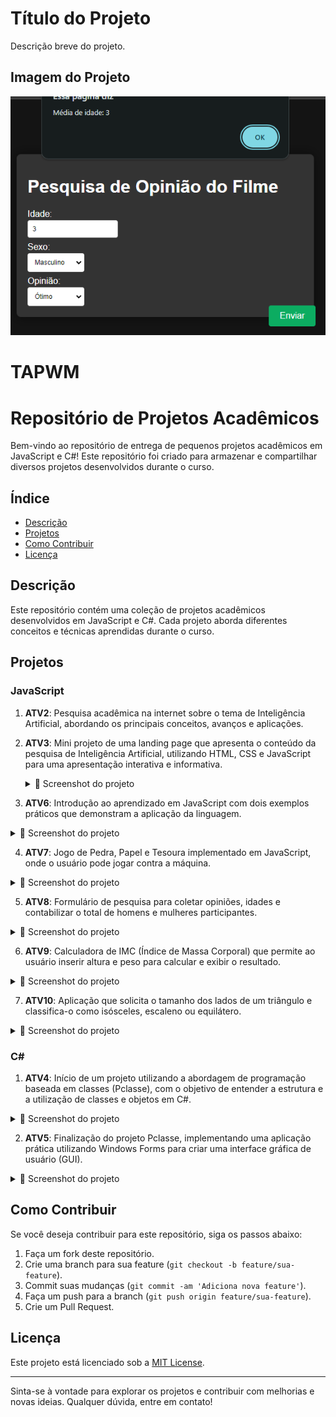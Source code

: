 # Título do Projeto

Descrição breve do projeto.

## Imagem do Projeto

![Imagem](imagen.PNG)


# TAPWM
# Repositório de Projetos Acadêmicos

Bem-vindo ao repositório de entrega de pequenos projetos acadêmicos em JavaScript e C#! Este repositório foi criado para armazenar e compartilhar diversos projetos desenvolvidos durante o curso.

## Índice

- [Descrição](#descrição)
- [Projetos](#projetos)
- [Como Contribuir](#como-contribuir)
- [Licença](#licença)

## Descrição

Este repositório contém uma coleção de projetos acadêmicos desenvolvidos em JavaScript e C#. Cada projeto aborda diferentes conceitos e técnicas aprendidas durante o curso.


## Projetos

### JavaScript

1. **ATV2**: Pesquisa acadêmica na internet sobre o tema de Inteligência Artificial, abordando os principais conceitos, avanços e aplicações.
2. **ATV3**: Mini projeto de uma landing page que apresenta o conteúdo da pesquisa de Inteligência Artificial, utilizando HTML, CSS e JavaScript para uma apresentação interativa e informativa.
   <details>
   <summary>📸 Screenshot do projeto</summary>
   
   ![imagem](imagen.PNG)
   
   </details>

3. **ATV6**: Introdução ao aprendizado em JavaScript com dois exemplos práticos que demonstram a aplicação da linguagem.
<details>
  <summary>📸 Screenshot do projeto</summary>
  
  ![Screenshot do Projeto ATV6a](screenshotAtv6a.PNG)
  ![Screenshot do Projeto ATV6b](screenshotAtv6b.PNG)

</details>

4. **ATV7**: Jogo de Pedra, Papel e Tesoura implementado em JavaScript, onde o usuário pode jogar contra a máquina.
<details>
  <summary>📸 Screenshot do projeto</summary>
  
  ![Screenshot do Projeto ATV7a](screenshotAtv7a.PNG)
  ![Screenshot do Projeto ATV7b](screenshotAtv7b.PNG)

</details>

5. **ATV8**: Formulário de pesquisa para coletar opiniões, idades e contabilizar o total de homens e mulheres participantes.
<details>
  <summary>📸 Screenshot do projeto</summary>
  
  ![Screenshot do Projeto ATV8](screenshotAtv8.PNG)

</details>

6. **ATV9**: Calculadora de IMC (Índice de Massa Corporal) que permite ao usuário inserir altura e peso para calcular e exibir o resultado.
<details>
  <summary>📸 Screenshot do projeto</summary>
  
  ![Screenshot do Projeto ATV9](screenshotAtv9.PNG)

</details>

7. **ATV10**: Aplicação que solicita o tamanho dos lados de um triângulo e classifica-o como isósceles, escaleno ou equilátero.
<details>
  <summary>📸 Screenshot do projeto</summary>
  
  ![Screenshot do Projeto ATV10](screenshotAtv10.PNG)

</details>

### C#

1. **ATV4**: Início de um projeto utilizando a abordagem de programação baseada em classes (Pclasse), com o objetivo de entender a estrutura e a utilização de classes e objetos em C#.
<details>
  <summary>📸 Screenshot do projeto</summary>
  
  ![Screenshot do Projeto ATV4](screenshotAtv4.PNG)

</details>

2. **ATV5**: Finalização do projeto Pclasse, implementando uma aplicação prática utilizando Windows Forms para criar uma interface gráfica de usuário (GUI).


<details>
  <summary>📸 Screenshot do projeto</summary>
  
  ![Screenshot do Projeto ATV5](screenshotAtv5.PNG)

</details>


   
## Como Contribuir

Se você deseja contribuir para este repositório, siga os passos abaixo:

1. Faça um fork deste repositório.
2. Crie uma branch para sua feature (`git checkout -b feature/sua-feature`).
3. Commit suas mudanças (`git commit -am 'Adiciona nova feature'`).
4. Faça um push para a branch (`git push origin feature/sua-feature`).
5. Crie um Pull Request.

## Licença

Este projeto está licenciado sob a [MIT License](LICENSE).

---

Sinta-se à vontade para explorar os projetos e contribuir com melhorias e novas ideias. Qualquer dúvida, entre em contato!

